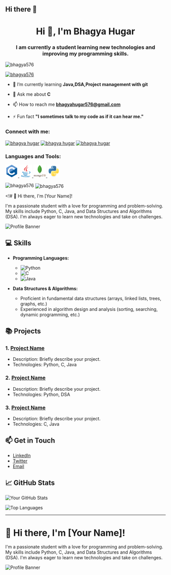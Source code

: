 ## Hi there 👋
<h1 align="center">Hi 👋, I'm Bhagya Hugar</h1>
<h3 align="center">I am currently a student learning new technologies and improving my programming skills.</h3>

<p align="left"> <img src="https://komarev.com/ghpvc/?username=bhagya576&label=Profile%20views&color=0e75b6&style=flat" alt="bhagya576" /> </p>

<p align="left"> <a href="https://github.com/ryo-ma/github-profile-trophy"><img src="https://github-profile-trophy.vercel.app/?username=bhagya576" alt="bhagya576" /></a> </p>

- 🌱 I’m currently learning **Java,DSA,Project management with git**

- 💬 Ask me about **C**

- 📫 How to reach me **bhagyahugar576@gmail.com**

- ⚡ Fun fact **"I sometimes talk to my code as if it can hear me."**

<h3 align="left">Connect with me:</h3>
<p align="left">
<a href="https://linkedin.com/in/bhagya hugar" target="blank"><img align="center" src="https://raw.githubusercontent.com/rahuldkjain/github-profile-readme-generator/master/src/images/icons/Social/linked-in-alt.svg" alt="bhagya hugar" height="30" width="40" /></a>
<a href="https://www.hackerrank.com/bhagya hugar" target="blank"><img align="center" src="https://raw.githubusercontent.com/rahuldkjain/github-profile-readme-generator/master/src/images/icons/Social/hackerrank.svg" alt="bhagya hugar" height="30" width="40" /></a>
<a href="https://www.leetcode.com/bhagya hugar" target="blank"><img align="center" src="https://raw.githubusercontent.com/rahuldkjain/github-profile-readme-generator/master/src/images/icons/Social/leet-code.svg" alt="bhagya hugar" height="30" width="40" /></a>
</p>

<h3 align="left">Languages and Tools:</h3>
<p align="left"> <a href="https://www.cprogramming.com/" target="_blank" rel="noreferrer"> <img src="https://raw.githubusercontent.com/devicons/devicon/master/icons/c/c-original.svg" alt="c" width="40" height="40"/> </a> <a href="https://www.java.com" target="_blank" rel="noreferrer"> <img src="https://raw.githubusercontent.com/devicons/devicon/master/icons/java/java-original.svg" alt="java" width="40" height="40"/> </a> <a href="https://www.mongodb.com/" target="_blank" rel="noreferrer"> <img src="https://raw.githubusercontent.com/devicons/devicon/master/icons/mongodb/mongodb-original-wordmark.svg" alt="mongodb" width="40" height="40"/> </a> <a href="https://www.python.org" target="_blank" rel="noreferrer"> <img src="https://raw.githubusercontent.com/devicons/devicon/master/icons/python/python-original.svg" alt="python" width="40" height="40"/> </a> </p>

<p><img align="left" src="https://github-readme-stats.vercel.app/api/top-langs?username=bhagya576&show_icons=true&locale=en&layout=compact" alt="bhagya576" /></p>

<p>&nbsp;<img align="center" src="https://github-readme-stats.vercel.app/api?username=bhagya576&show_icons=true&locale=en" alt="bhagya576" /></p>

<!# 👋 Hi there, I'm [Your Name]!

I'm a passionate student with a love for programming and problem-solving. My skills include Python, C, Java, and Data Structures and Algorithms (DSA). I'm always eager to learn new technologies and take on challenges.

![Profile Banner](https://via.placeholder.com/1200x300?text=Welcome+to+My+Profile)

## 💻 Skills

- **Programming Languages:**
  - ![Python](https://img.shields.io/badge/Python-3776AB?style=flat-square&logo=python&logoColor=white)
  - ![C](https://img.shields.io/badge/C-A8B400?style=flat-square&logo=c&logoColor=white)
  - ![Java](https://img.shields.io/badge/Java-007396?style=flat-square&logo=java&logoColor=white)

- **Data Structures & Algorithms:**
  - Proficient in fundamental data structures (arrays, linked lists, trees, graphs, etc.)
  - Experienced in algorithm design and analysis (sorting, searching, dynamic programming, etc.)

## 📚 Projects

### 1. [Project Name](#)
   - Description: Briefly describe your project.
   - Technologies: Python, C, Java

### 2. [Project Name](#)
   - Description: Briefly describe your project.
   - Technologies: Python, DSA

### 3. [Project Name](#)
   - Description: Briefly describe your project.
   - Technologies: C, Java

## 📫 Get in Touch

- [LinkedIn](https://www.linkedin.com/in/your-profile)
- [Twitter](https://twitter.com/your-profile)
- [Email](mailto:your-email@example.com)

## 📈 GitHub Stats

![Your GitHub Stats](https://github-readme-stats.vercel.app/api?username=your-github-username&show_icons=true&theme=radical)

![Top Languages](https://github-readme-stats.vercel.app/api/top-langs/?username=your-github-username&layout=compact&theme=radical)

---
# 👋 Hi there, I'm [Your Name]!

I'm a passionate student with a love for programming and problem-solving. My skills include Python, C, Java, and Data Structures and Algorithms (DSA). I'm always eager to learn new technologies and take on challenges.

![Profile Banner](https://via.placeholder.com/1200x300?text=Welcome+to+My+Profile)



